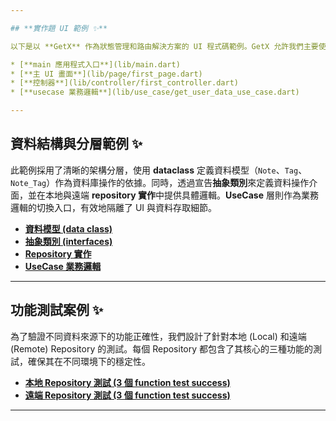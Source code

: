 ```yaml
---

## **實作題 UI 範例 ✨**

以下是以 **GetX** 作為狀態管理和路由解決方案的 UI 程式碼範例。GetX 允許我們主要使用 `StatelessWidget` 來構建頁面，避免了傳統 `StatefulWidget` 的狀態疊代複雜性。

* [**main 應用程式入口**](lib/main.dart)
* [**主 UI 畫面**](lib/page/first_page.dart)
* [**控制器**](lib/controller/first_controller.dart)
* [**usecase 業務邏輯**](lib/use_case/get_user_data_use_case.dart)

---
```


## **資料結構與分層範例 ✨**

此範例採用了清晰的架構分層，使用 **dataclass** 定義資料模型（`Note`、`Tag`、`Note_Tag`）作為資料庫操作的依據。同時，透過宣告**抽象類別**來定義資料操作介面，並在本地與遠端 **repository 實作**中提供具體邏輯。**UseCase** 層則作為業務邏輯的切換入口，有效地隔離了 UI 與資料存取細節。

* [**資料模型 (data class)**](lib/data/)
* [**抽象類別 (interfaces)**](lib/abstract_calss/)
* [**Repository 實作**](lib/repository/)
* [**UseCase 業務邏輯**](lib/use_case/node_repository_use_case.dart)

---

## **功能測試案例 ✨**

為了驗證不同資料來源下的功能正確性，我們設計了針對本地 (Local) 和遠端 (Remote) Repository 的測試。每個 Repository 都包含了其核心的三種功能的測試，確保其在不同環境下的穩定性。

* [**本地 Repository 測試 (3 個 function test success)**](test/local_note_repository_test.dart)
* [**遠端 Repository 測試 (3 個 function test success)**](test/remote_note_repository_test.dart)

---
